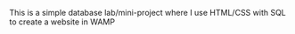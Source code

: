 This is a simple database lab/mini-project where I use HTML/CSS with SQL to create a website in WAMP
